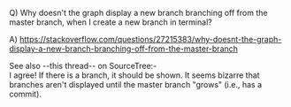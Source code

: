 Q) Why doesn't the graph display a new branch branching off from the master branch, when I create a new branch in terminal?	

A) https://stackoverflow.com/questions/27215383/why-doesnt-the-graph-display-a-new-branch-branching-off-from-the-master-branch	

See also --this thread-- on SourceTree:-   
I agree! If there is a branch, it should be shown. It seems bizarre that branches aren't displayed until the master branch "grows" (i.e., has a commit).	
